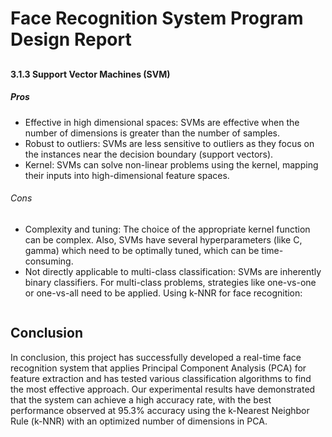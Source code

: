 # Face Recognition System Program Design Report
## 

#### 3.1.3 Support Vector Machines (SVM)
##### Pros
- Effective in high dimensional spaces: SVMs are effective when the number of dimensions is greater than the number of samples.
- Robust to outliers: SVMs are less sensitive to outliers as they focus on the instances near the decision boundary (support vectors).
- Kernel: SVMs can solve non-linear problems using the kernel, mapping their inputs into high-dimensional feature spaces.

###### Cons
- Complexity and tuning: The choice of the appropriate kernel function can be complex. Also, SVMs have several hyperparameters (like C, gamma) which need to be optimally tuned, which can be time-consuming.
- Not directly applicable to multi-class classification: SVMs are inherently binary classifiers. For multi-class problems, strategies like one-vs-one or one-vs-all need to be applied.
Using k-NNR for face recognition:
```python
```
## Conclusion
In conclusion, this project has successfully developed a real-time face
recognition system that applies Principal Component Analysis (PCA) for feature extraction and has tested various classification algorithms to find the most effective approach.
Our experimental results have demonstrated that the system can achieve a high accuracy rate, with the best performance observed at 95.3% accuracy using the k-Nearest Neighbor Rule (k-NNR) with an optimized number of dimensions in PCA.
